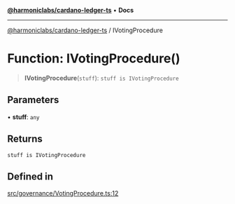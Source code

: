 [**@harmoniclabs/cardano-ledger-ts**](../README.md) • **Docs**

***

[@harmoniclabs/cardano-ledger-ts](../globals.md) / IVotingProcedure

# Function: IVotingProcedure()

> **IVotingProcedure**(`stuff`): `stuff is IVotingProcedure`

## Parameters

• **stuff**: `any`

## Returns

`stuff is IVotingProcedure`

## Defined in

[src/governance/VotingProcedure.ts:12](https://github.com/HarmonicLabs/cardano-ledger-ts/blob/94dd590ffe94133126b0d8d49920fc7b002e1975/src/governance/VotingProcedure.ts#L12)
